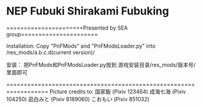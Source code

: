 ﻿# NEP Fubuki Shirakami Fubuking

======================Presented by SEA group======================

Installation: 
Copy "PnFMods" and "PnFModsLoader.py" into /res_mods/a.b.c.d(current version)/

安装：
把PnFMods和PnFModsLoader.py放到
游戏安装目录/res_mods/版本号/ 
里面即可

==================================================================
Picture credits to:
国家飯 (Pixiv 123464)
成海七海 (Pixiv 104250)
凪白みと (Pixiv 8189060)
こおもい (Pixiv 851032)